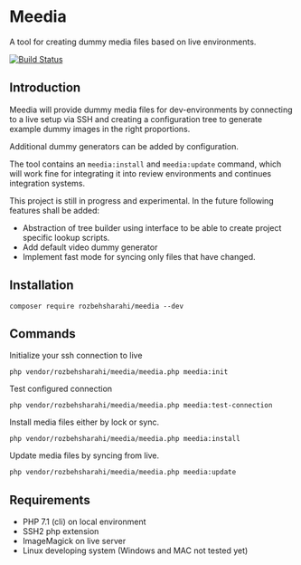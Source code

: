 # Meedia

A tool for creating dummy media files based on live environments.

[![Build Status](https://travis-ci.org/RozbehSharahi/meedia.svg?branch=master)](https://travis-ci.org/RozbehSharahi/meedia)

## Introduction

Meedia will provide dummy media files for dev-environments by connecting
 to a live setup via SSH and creating a configuration tree to generate example
 dummy images in the right proportions. 
 
Additional dummy generators can be added by configuration.

The tool contains an `meedia:install` and `meedia:update` command, which
 will work fine for integrating it into review environments and continues integration
 systems.

This project is still in progress and experimental. In the future following features
 shall be added:
 
- Abstraction of tree builder using interface to be able to create project specific
 lookup scripts.
- Add default video dummy generator
- Implement fast mode for syncing only files that have changed.

## Installation

`composer require rozbehsharahi/meedia --dev`

## Commands

Initialize your ssh connection to live

`php vendor/rozbehsharahi/meedia/meedia.php meedia:init` 

Test configured connection

`php vendor/rozbehsharahi/meedia/meedia.php meedia:test-connection` 

Install media files either by lock or sync.

`php vendor/rozbehsharahi/meedia/meedia.php meedia:install` 

Update media files by syncing from live.

`php vendor/rozbehsharahi/meedia/meedia.php meedia:update` 

## Requirements

- PHP 7.1 (cli) on local environment
- SSH2 php extension
- ImageMagick on live server
- Linux developing system (Windows and MAC not tested yet)